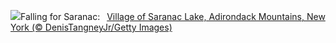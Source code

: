 ![](https://www.bing.com/th?id=OHR.SaranacLake_EN-US0445660450_UHD.jpg&w=1000)Falling for Saranac:&nbsp;&ensp;[Village of Saranac Lake, Adirondack Mountains, New York (© DenisTangneyJr/Getty Images)](https://www.bing.com/th?id=OHR.SaranacLake_EN-US0445660450_UHD.jpg)
<br><br/>
